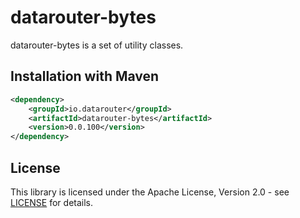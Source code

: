 # datarouter-bytes

datarouter-bytes is a set of utility classes.

## Installation with Maven

```xml
<dependency>
	<groupId>io.datarouter</groupId>
	<artifactId>datarouter-bytes</artifactId>
	<version>0.0.100</version>
</dependency>
```

## License

This library is licensed under the Apache License, Version 2.0 - see [LICENSE](../LICENSE) for details.
